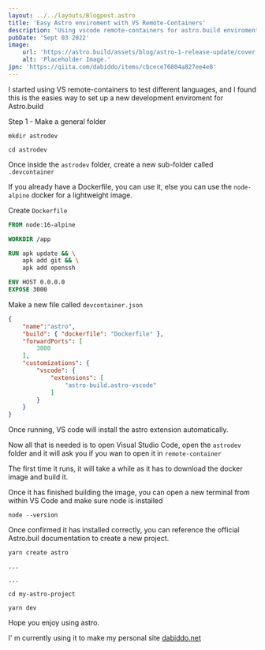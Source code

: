 ```yaml
---
layout: ../../layouts/Blogpost.astro
title: 'Easy Astro enviroment with VS Remote-Containers'
description: 'Using vscode remote-containers for astro.build enviroment'
pubDate: 'Sept 03 2022'
image:
    url: 'https://astro.build/assets/blog/astro-1-release-update/cover.jpeg' 
    alt: 'Placeholder Image.'
jpn: 'https://qiita.com/dabiddo/items/cbcece76804a827ee4e8'
---
```


I started using VS remote-containers to test different languages, and I found this is the easies way to set up a new development enviroment for Astro.build

Step 1 - Make a general folder

<div class="mockup-code w-6">
  <pre data-prefix="$"><code>mkdir astrodev</code></pre>
  <pre data-prefix="$"><code>cd astrodev</code></pre>
</div>

Once inside the `astrodev` folder, create a new sub-folder called `.devcontainer`

If you already have a Dockerfile, you can use it, else you can use the `node-alpine` docker for a lightweight image.

Create `Dockerfile`

```dockerfile
FROM node:16-alpine 

WORKDIR /app

RUN apk update && \
    apk add git && \
    apk add openssh

ENV HOST 0.0.0.0
EXPOSE 3000

```

Make a new file called `devcontainer.json`

```json
{
    "name":"astro",
    "build": { "dockerfile": "Dockerfile" },
	"forwardPorts": [
		3000
	],
	"customizations": {
		"vscode": {
			"extensions": [
				"astro-build.astro-vscode"
			]
		}
	}
}
```

Once running, VS code will install the astro extension automatically.

Now all that is needed is to open Visual Studio Code, open the `astrodev` folder and it will ask you if you wan to open it in `remote-container`

The first time it runs, it will take a while as it has to download the docker image and build it.

Once it has finished building the image, you can open a new terminal from within VS Code and make sure node is installed

`node --version`

Once confirmed it has installed correctly, you can reference the official Astro.buil documentation to create a new project.

<div class="mockup-code">
  <pre data-prefix="$"><code>yarn create astro</code></pre>
  <pre ><code>...</code></pre>
  <pre ><code>...</code></pre>
  <pre data-prefix="$"><code>cd my-astro-project</code></pre>
  <pre data-prefix="$"><code>yarn dev</code></pre>
</div>

Hope you enjoy using astro.

I' m currently using it to make my personal site <a href="www.dabiddo.net">dabiddo.net</a>